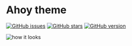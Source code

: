 # Ahoy theme

[![GitHub issues](https://img.shields.io/github/issues/alexNeto/ahoy-vscode-theme.svg?style=flat-square)](https://github.com/alexNeto/ahoy-vscode-theme/issues)
[![GitHub stars](https://img.shields.io/github/stars/alexNeto/ahoy-vscode-theme.svg?style=flat-square)](https://github.com/alexNeto/ahoy-vscode-theme/stargazers)
[![GitHub version](https://badge.fury.io/gh/alexneto%2Fahoy-vscode-theme.svg)](https://badge.fury.io/gh/alexneto%2Fahoy-vscode-theme)


![how it looks](https://image.ibb.co/f7oJ6R/generalap.png)

